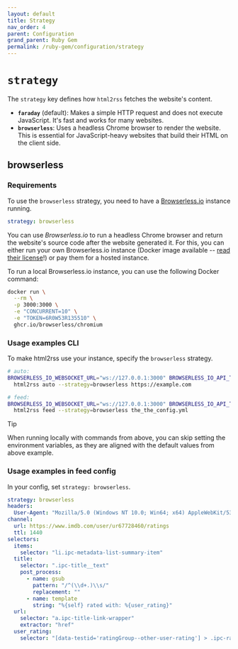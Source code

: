 ```yaml
---
layout: default
title: Strategy
nav_order: 4
parent: Configuration
grand_parent: Ruby Gem
permalink: /ruby-gem/configuration/strategy
---
```


# `strategy`

The `strategy` key defines how `html2rss` fetches the website's content.

- **`faraday`** (default): Makes a simple HTTP request and does not execute JavaScript. It's fast and works for many websites.
- **`browserless`**: Uses a headless Chrome browser to render the website. This is essential for JavaScript-heavy websites that build their HTML on the client side.

## browserless

### Requirements

To use the `browserless` strategy, you need to have a [Browserless.io](https://www.browserless.io/) instance running.

```yaml
strategy: browserless
```

You can use _Browserless.io_ to run a headless Chrome browser and return the website's source code after the website generated it.
For this, you can either run your own Browserless.io instance (Docker image available -- [read their license](https://github.com/browserless/browserless/pkgs/container/chromium#licensing)!) or pay them for a hosted instance.

To run a local Browserless.io instance, you can use the following Docker command:

```sh
docker run \
  --rm \
  -p 3000:3000 \
  -e "CONCURRENT=10" \
  -e "TOKEN=6R0W53R135510" \
  ghcr.io/browserless/chromium
```

### Usage examples CLI

To make html2rss use your instance, specify the `browserless` strategy.

```sh
# auto:
BROWSERLESS_IO_WEBSOCKET_URL="ws://127.0.0.1:3000" BROWSERLESS_IO_API_TOKEN="6R0W53R135510" \
  html2rss auto --strategy=browserless https://example.com

# feed:
BROWSERLESS_IO_WEBSOCKET_URL="ws://127.0.0.1:3000" BROWSERLESS_IO_API_TOKEN="6R0W53R135510" \
  html2rss feed --strategy=browserless the_the_config.yml
```

> [!TIP]
> When running locally with commands from above, you can skip setting the environment variables, as they are aligned with the default values from above example.

### Usage examples in feed config

In your config, set `strategy: browserless`.

```yml
strategy: browserless
headers:
  User-Agent: "Mozilla/5.0 (Windows NT 10.0; Win64; x64) AppleWebKit/537.36 (KHTML, like Gecko) Chrome/91.0.4472.124 Safari/537.36"
channel:
  url: https://www.imdb.com/user/ur67728460/ratings
  ttl: 1440
selectors:
  items:
    selector: "li.ipc-metadata-list-summary-item"
  title:
    selector: ".ipc-title__text"
    post_process:
      - name: gsub
        pattern: "/^(\\d+.)\\s/"
        replacement: ""
      - name: template
        string: "%{self} rated with: %{user_rating}"
  url:
    selector: "a.ipc-title-link-wrapper"
    extractor: "href"
  user_rating:
    selector: "[data-testid='ratingGroup--other-user-rating'] > .ipc-rating-star--rating"
```
